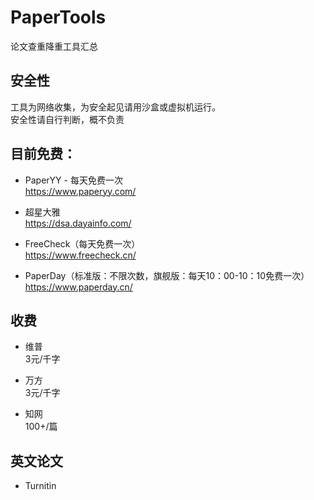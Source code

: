 # PaperTools
论文查重降重工具汇总

## 安全性
工具为网络收集，为安全起见请用沙盒或虚拟机运行。  
安全性请自行判断，概不负责  

## 目前免费：
* PaperYY - 每天免费一次  
https://www.paperyy.com/

* 超星大雅  
https://dsa.dayainfo.com/

* FreeCheck（每天免费一次）  
https://www.freecheck.cn/

* PaperDay（标准版：不限次数，旗舰版：每天10：00-10：10免费一次）  
https://www.paperday.cn/


## 收费
* 维普    
3元/千字

* 万方  
3元/千字

* 知网  
100+/篇

## 英文论文
* Turnitin  
